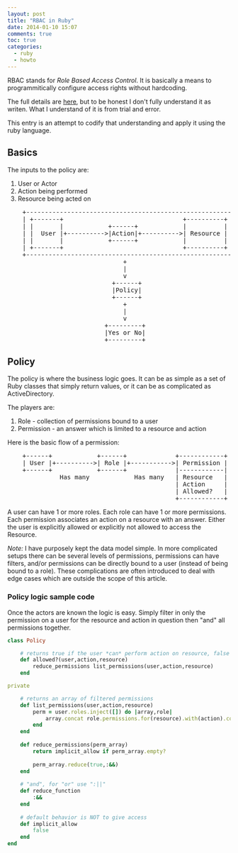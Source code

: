 ```yaml
---
layout: post
title: "RBAC in Ruby"
date: 2014-01-10 15:07
comments: true
toc: true
categories: 
  - ruby
  - howto
---
```


RBAC stands for *Role Based Access Control*.  It is basically a means to programmitically configure access rights without hardcoding.

The full details are [here](http://en.wikipedia.org/wiki/Role-based_access_control), but to be honest I don't fully understand it as writen.  What I understand of it is from trial and error.

This entry is an attempt to codify that understanding and apply it using the ruby language.

<!-- more -->

## Basics ##

The inputs to the policy are:

1. User or Actor
1. Action being performed
1. Resource being acted on

<pre>
    +-------------------------------------------------------+
    | +-------+                                +----------+ |
    | |       |            +------+            |          | |
    | |  User |+---------->|Action|+---------->| Resource | |
    | |       |            +------+            |          | |
    | +-------+                                +----------+ |
    +-------------------------------------------------------+
                               +
                               |
                               v
                            +------+
                            |Policy|
                            +------+
                               +
                               |
                               v
                          +---------+
                          |Yes or No|
                          +---------+
</pre>

## Policy ##

The policy is where the business logic goes.  It can be as simple as a set of Ruby classes that simply return values, or it can be as complicated as ActiveDirectory.

The players are:

1. Role - collection of permissions bound to a user
1. Permission - an answer which is limited to a resource and action

Here is the basic flow of a permission:

<pre>
    +------+            +------+             +------------+
    | User |+---------->| Role |+----------->| Permission |
    +------+            +------+             |------------|
              Has many            Has many   | Resource   |
                                             | Action     |
                                             | Allowed?   |
                                             +------------+
</pre>

A user can have 1 or more roles.  Each role can have 1 or more permissions.  Each permission associates an action on a resource with an answer.  Either the user is explicitly allowed or explicitly not allowed to access the Resource.

*Note:* I have purposely kept the data model simple.  In more complicated setups there can be several levels of permissions, permissions can have filters, and/or permissions can be directly bound to a user (instead of being bound to a role).  These complications are often introduced to deal with edge cases which are outside the scope of this article.

### Policy logic sample code ###

Once the actors are known the logic is easy.  Simply filter in only the permission on a user for the resource and action in question then "and" all permissions together.

```ruby
class Policy

    # returns true if the user *can* perform action on resource, false otherwise
    def allowed?(user,action,resource)
        reduce_permissions list_permissions(user,action,resource)
    end

private

    # returns an array of filtered permissions
    def list_permissions(user,action,resource)
        perm = user.roles.inject([]) do |array,role|
            array.concat role.permissions.for(resource).with(action).compact
        end
    end
    
    def reduce_permissions(perm_array)
        return implicit_allow if perm_array.empty?
        
        perm_array.reduce(true,:&&)
    end
    
    # "and", for "or" use ":||"
    def reduce_function
        :&&
    end
    
    # default behavior is NOT to give access
    def implicit_allow
        false
    end
end
```
